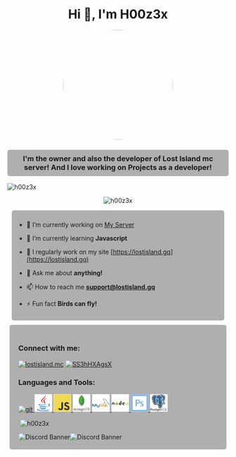 <h1 align="center">Hi 👋, I'm H00z3x</h1>
<img src="https://avatars.githubusercontent.com/u/88270748?v=4" style="height:250px;width:250px;border-radius: 50%; display: block;margin: 0 auto; margin-bottom: 20px">
<h3 align="center" style="background-color: #0000004f;border-radius: 5px;padding: 10px;">I'm the owner and also the developer of Lost Island mc server! And I love working on Projects as a developer!</h3>

<p align="left"> <img src="https://komarev.com/ghpvc/?username=h00z3x&label=Profile%20views&color=0e75b6&style=flat" alt="h00z3x" /> </p>

<p align="center"> <img src="https://github-profile-trophy.vercel.app/?username=h00z3x&theme=onedark" alt="h00z3x" /> </p>
<div style="background-color: #0000004f;border-radius: 5px;padding: 10px;margin:10px">

- 🔭 I’m currently working on [My Server](https://dsc.gg/lostislandmc)

- 🌱 I’m currently learning **Javascript**

- 📝 I regularly work on my site [https://lostisland.gq](https://lostisland.gq)

- 💬 Ask me about **anything!**

- 📫 How to reach me **support@lostisland.gq**

- ⚡ Fun fact **Birds can fly!**

</div>
<div style="background-color: #0000004f;border-radius: 5px;padding: 20px;margin:5px;">
<h3 align="left">Connect with me:</h3>
<p align="left">
<a href="https://instagram.com/lostisland.mc" target="blank"><img align="center" src="https://raw.githubusercontent.com/rahuldkjain/github-profile-readme-generator/master/src/images/icons/Social/instagram.svg" alt="lostisland.mc" height="30" width="40" /></a>
<a href="https://discord.gg/SS3hHXAgsX" target="blank"><img align="center" src="https://raw.githubusercontent.com/rahuldkjain/github-profile-readme-generator/master/src/images/icons/Social/discord.svg" alt="SS3hHXAgsX" height="30" width="40" /></a>
</p>

<h3 align="left">Languages and Tools:</h3>
<p align="left"> <a href="https://git-scm.com/" target="_blank" rel="noreferrer"> <img src="https://www.vectorlogo.zone/logos/git-scm/git-scm-icon.svg" alt="git" width="40" height="40"/> </a> <a href="https://www.java.com" target="_blank" rel="noreferrer"> <img src="https://raw.githubusercontent.com/devicons/devicon/master/icons/java/java-original.svg" alt="java" width="40" height="40"/> </a> <a href="https://developer.mozilla.org/en-US/docs/Web/JavaScript" target="_blank" rel="noreferrer"> <img src="https://raw.githubusercontent.com/devicons/devicon/master/icons/javascript/javascript-original.svg" alt="javascript" width="40" height="40"/> </a> <a href="https://www.mongodb.com/" target="_blank" rel="noreferrer"> <img src="https://raw.githubusercontent.com/devicons/devicon/master/icons/mongodb/mongodb-original-wordmark.svg" alt="mongodb" width="40" height="40"/> </a> <a href="https://www.mysql.com/" target="_blank" rel="noreferrer"> <img src="https://raw.githubusercontent.com/devicons/devicon/master/icons/mysql/mysql-original-wordmark.svg" alt="mysql" width="40" height="40"/> </a> <a href="https://nodejs.org" target="_blank" rel="noreferrer"> <img src="https://raw.githubusercontent.com/devicons/devicon/master/icons/nodejs/nodejs-original-wordmark.svg" alt="nodejs" width="40" height="40"/> </a> <a href="https://www.photoshop.com/en" target="_blank" rel="noreferrer"> <img src="https://raw.githubusercontent.com/devicons/devicon/master/icons/photoshop/photoshop-line.svg" alt="photoshop" width="40" height="40"/> </a> <a href="https://www.postgresql.org" target="_blank" rel="noreferrer"> <img src="https://raw.githubusercontent.com/devicons/devicon/master/icons/postgresql/postgresql-original-wordmark.svg" alt="postgresql" width="40" height="40"/> </a> </p>

<p>&nbsp;<img align="center" src="https://github-readme-stats.vercel.app/api?username=h00z3x&show_icons=true&theme=cobalt&locale=en" alt="h00z3x" /></p>
<div class="row" style="display: table; clear: both;">
        <div class="col" style="width: 50%; float: left;">
        <img src="https://discordapp.com/api/guilds/1015701743583113247/widget.png?style=banner2" alt="Discord Banner" style="border-radius: 10px 0 0 10px" />
        </div>
    <div class="col" style="width: 50%; float: left;">
        <img src="https://discord-readme-badge.vercel.app/api?id=457837032346091531" alt="Discord Banner" style="border-radius: 0 10px 10px 0"/>
    </div></div>

